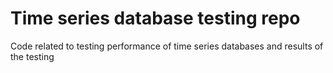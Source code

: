# Time series database testing repo

Code related to testing performance of time series databases and results of the testing
